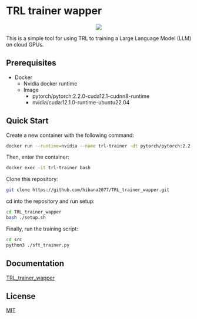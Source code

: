 <!--
 * @Author: hibana2077 hibana2077@gmail.com
 * @Date: 2024-04-20 10:54:54
 * @LastEditors: hibana2077 hibana2077@gmail.com
 * @LastEditTime: 2024-05-31 13:19:11
 * @FilePath: \TRL_trainer_wapper\README.md
 * @Description: 
-->
# TRL trainer wapper

<p align="center">
    <img src="https://skillicons.dev/icons?i=pytorch,py,docker" /><br>
</p>

This is a simple tool for using TRL to training a Large Language Model (LLM) on cloud GPUs.

## Prerequisites

- Docker
    - Nvidia docker runtime
    - Image
        - pytorch/pytorch:2.2.0-cuda12.1-cudnn8-runtime
        - nvidia/cuda:12.1.0-runtime-ubuntu22.04

## Quick Start

Create a new container with the following command:

```bash
docker run --runtime=nvidia --name trl-trainer -dt pytorch/pytorch:2.2.0-cuda12.1-cudnn8-runtime
```

Then, enter the container:

```bash
docker exec -it trl-trainer bash
```

Clone this repository:

```bash
git clone https://github.com/hibana2077/TRL_trainer_wapper.git
```

cd into the repository and run setup:

```bash
cd TRL_trainer_wapper
bash ./setup.sh
```

Finally, run the training script:

```bash
cd src
python3 ./sft_trainer.py
```

## Documentation

[TRL_trainer_wapper](https://trl-trainer-wapper.hibana2077.com)

## License

[MIT](https://opensource.org/licenses/MIT)